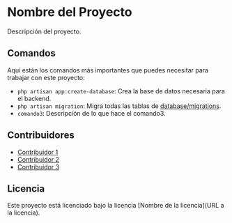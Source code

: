 # Nombre del Proyecto

Descripción del proyecto.

## Comandos

Aquí están los comandos más importantes que puedes necesitar para trabajar con este proyecto:

-   `php artisan app:create-database`: Crea la base de datos necesaria para el backend.
-   `php artisan migration`: Migra todas las tablas de [database/migrations](database/migrations/).
-   `comando3`: Descripción de lo que hace el comando3.

## Contribuidores

-   [Contribuidor 1](https://github.com/contribuidor1)
-   [Contribuidor 2](https://github.com/contribuidor2)
-   [Contribuidor 3](https://github.com/contribuidor3)

## Licencia

Este proyecto está licenciado bajo la licencia [Nombre de la licencia](URL a la licencia).
